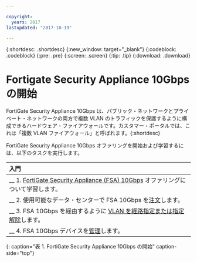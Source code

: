 ```yaml
---

copyright:
  years: 2017
lastupdated: "2017-10-19"

---
```


{:shortdesc: .shortdesc}
{:new_window: target="_blank"}
{:codeblock: .codeblock}
{:pre: .pre}
{:screen: .screen}
{:tip: .tip}
{:download: .download}

# Fortigate Security Appliance 10Gbps の開始

FortiGate Security Appliance 10Gbps は、パブリック・ネットワークとプライベート・ネットワークの両方で複数 VLAN のトラフィックを保護するように構成できるハードウェア・ファイアウォールです。カスタマー・ポータルでは、これは「複数 VLAN ファイアウォール」と呼ばれます。{:shortdesc}

FortiGate Security Appliance 10Gbps オファリングを開始および学習するには、以下のタスクを実行します。

| 入門       |
|:------------------|
| __ 1. [FortiGate Security Appliance (FSA) 10Gbps](about.html) オファリングについて学習します。|
| __ 2. 使用可能なデータ・センターで FSA 10Gbps を[注文](ordering-firewall.html)します。|
| __ 3. FSA 10Gbps を経由するように [VLAN を経路指定または指定解除](managing-vlans.html)します。|
| __ 4. FSA 10Gbps デバイスを[管理](managing-firewall-device-details.html)します。
{: caption="表 1. FortiGate Security Appliance 10Gbps の開始" caption-side="top"} 

